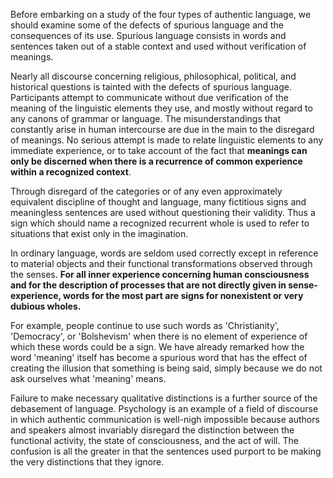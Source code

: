 Before embarking on a study of the four types of authentic language, we should examine some of the defects of spurious language and the consequences of its use. Spurious language consists in words and sentences taken out of a stable context and used without verification of meanings.

Nearly all discourse concerning religious, philosophical, political, and historical questions is tainted with the defects of spurious language. Participants attempt to communicate without due verification of the meaning of the linguistic elements they use, and mostly without regard to any canons of grammar or language. The misunderstandings that constantly arise in human intercourse are due in the main to the disregard of meanings. No serious attempt is made to relate linguistic elements to any immediate experience, or to take account of the fact that **meanings can only be discerned when there is a recurrence of common experience within a recognized context**. 

Through disregard of the categories or of any even approximately equivalent discipline of thought and language, many fictitious signs and meaningless sentences are used without questioning their validity. Thus a sign which should name a recognized recurrent whole is used to refer to situations that exist only in the imagination. 

In ordinary language, words are seldom used correctly except in reference to material objects and their functional transformations observed through the senses. **For all inner experience concerning human consciousness and for the description of processes that are not directly given in sense-experience, words for the most part are signs for nonexistent or very dubious wholes.** 

For example, people continue to use such words as 'Christianity', 'Democracy', or 'Bolshevism' when there is no element of experience of which these words could be a sign. We have already remarked how the word 'meaning' itself has become a spurious word that has the effect of creating the illusion that something is being said, simply because we do not ask ourselves what 'meaning' means. 

Failure to make necessary qualitative distinctions is a further source of the debasement of language. Psychology is an example of a field of discourse in which authentic communication is well-nigh impossible because authors and speakers almost invariably disregard the distinction between the functional activity, the state of consciousness, and the act of will. The confusion is all the greater in that the sentences used purport to be making the very distinctions that they ignore.